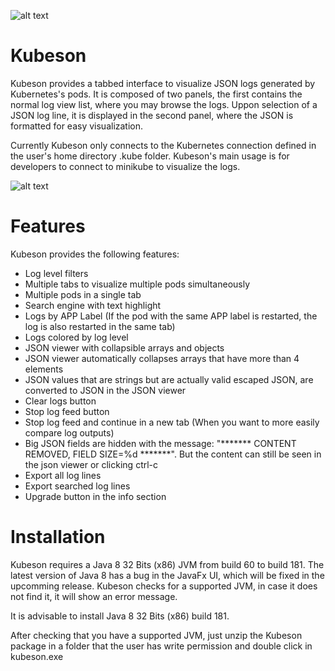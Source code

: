 ![alt text](https://github.com/fvp/kubeson/raw/master/images/app64.png)

# Kubeson
Kubeson provides a tabbed interface to visualize JSON logs generated by Kubernetes's pods. It is composed of two panels, the first contains the normal log view list, where you may browse the logs. Uppon selection of a JSON log line, it is displayed in the second panel, where the JSON is formatted for easy visualization.

Currently Kubeson only connects to the Kubernetes connection defined in the user's home directory .kube folder. Kubeson's main usage is for developers to connect to minikube to visualize the logs.  

![alt text](https://github.com/fvp/kubeson/raw/master/images/screenshot.png) 

# Features
Kubeson provides the following features:
* Log level filters
* Multiple tabs to visualize multiple pods simultaneously
*	Multiple pods in a single tab
*	Search engine with text highlight
*	Logs by APP Label (If the pod with the same APP label is restarted, the log is also restarted in the same tab)
*	Logs colored by log level 
*	JSON viewer with collapsible arrays and objects
*	JSON viewer automatically collapses arrays that have more than 4 elements
*	JSON values that are strings but are actually valid escaped JSON, are converted to JSON in the JSON viewer
* Clear logs button
* Stop log feed button
* Stop log feed and continue in a new tab (When you want to more easily compare log outputs)
*	Big JSON fields are hidden with the message: "******* CONTENT REMOVED, FIELD SIZE=%d *******". But the content can still be seen in the json viewer or clicking ctrl-c
* Export all log lines
* Export searched log lines
* Upgrade button in the info section

# Installation

Kubeson requires a Java 8 32 Bits (x86) JVM from build 60 to build 181. The latest version of Java 8 has a bug in the JavaFx UI, which will be fixed in the upcomming release. Kubeson checks for a supported JVM, in case it does not find it, it will show an error message.

It is advisable to install Java 8 32 Bits (x86) build 181.

After checking that you have a supported JVM, just unzip the Kubeson package in a folder that the user has write permission and double click in kubeson.exe



